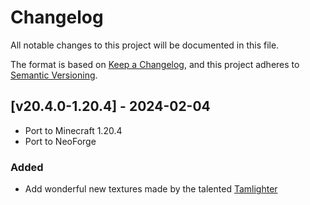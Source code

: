 # Changelog
All notable changes to this project will be documented in this file.

The format is based on [Keep a Changelog](https://keepachangelog.com/en/1.0.0/),
and this project adheres to [Semantic Versioning](https://semver.org/spec/v2.0.0.html).

## [v20.4.0-1.20.4] - 2024-02-04
- Port to Minecraft 1.20.4
- Port to NeoForge
### Added
- Add wonderful new textures made by the talented [Tamlighter](https://www.curseforge.com/members/tamlighter)
